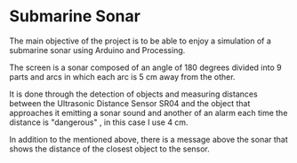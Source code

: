 # Submarine Sonar

The main objective of the project is to be able to enjoy a simulation of a submarine sonar using Arduino and Processing.

The screen is a sonar composed of an angle of 180 degrees divided into 9 parts and arcs in which each arc is 5 cm away from the other.

It is done through the detection of objects and measuring distances between the Ultrasonic Distance Sensor SR04 and the object that approaches it emitting a sonar sound  and another of an alarm each time the distance is "dangerous" , in this case I use 4 cm.

In addition to the mentioned above, there is a message above the sonar that shows the distance of the closest object to the sensor.
